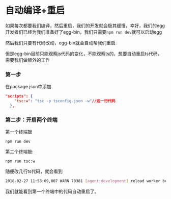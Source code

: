 # 自动编译+重启

如果每次都要我们编译，然后重启，我们的开发就会极其缓慢，幸好，我们的egg开发者们已经为我们准备好了egg-bin，我们只需要```npm run dev```就可以启动egg

然后我们只要有代码改动，egg-bin就会自动帮我们重启.

但是egg-bin目前只能观察js代码的变化，不能观察ts的，想要自动重启ts代码，需要我们做额外的工作

### 第一步
在package.json中添加

```json
"scripts": {
    "tsc:w": "tsc -p tsconfig.json -w"//这一行代码
  },
```

### 第二步：开启两个终端

第一个终端敲
```
npm run dev
```

第二个终端敲:
```
npm run tsc:w

```

随便改几行ts代码，就会看到
```bash
2018-02-27 11:53:09,007 WARN 78381 [agent:development] reload worker because /Users/zf/Desktop/burnjs/egg-fitness-dashboard/app/controller/home.js change
```
我们就能看到第一个终端中的代码自动重启了。

